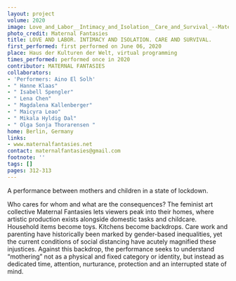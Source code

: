 ```yaml
---
layout: project
volume: 2020
image: Love_and_Labor__Intimacy_and_Isolation__Care_and_Survival_--Maternal_Fantasies.jpg
photo_credit: Maternal Fantasies
title: LOVE AND LABOR. INTIMACY AND ISOLATION. CARE AND SURVIVAL.
first_performed: first performed on June 06, 2020
place: Haus der Kulturen der Welt, virtual programming
times_performed: performed once in 2020
contributor: MATERNAL FANTASIES
collaborators:
- 'Performers: Aino El Solh'
- " Hanne Klaas"
- " Isabell Spengler"
- " Lena Chen"
- " Magdalena Kallenberger"
- " Maicyra Leao"
- " Mikala Hyldig Dal"
- " Olga Sonja Thorarensen "
home: Berlin, Germany
links:
- www.maternalfantasies.net
contact: maternalfantasies@gmail.com
footnote: ''
tags: []
pages: 312-313
---
```




A performance between mothers and children in a state of lockdown.

Who cares for whom and what are the consequences? The feminist art collective Maternal Fantasies lets viewers peak into their homes, where artistic production exists alongside domestic tasks and childcare. Household items become toys. Kitchens become backdrops. Care work and parenting have historically been marked by gender-based inequalities, yet the current conditions of social distancing have acutely magnified these  injustices.  Against this backdrop, the performance seeks to  understand “mothering” not as a physical and fixed category or identity, but instead as dedicated time, attention, nurturance, protection and an interrupted state of mind.
